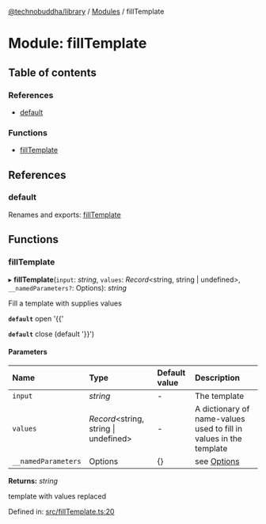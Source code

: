 [@technobuddha/library](../..) / [Modules](../Modules.md) / fillTemplate

# Module: fillTemplate

## Table of contents

### References

- [default](filltemplate.md#default)

### Functions

- [fillTemplate](filltemplate.md#filltemplate)

## References

### default

Renames and exports: [fillTemplate](filltemplate.md#filltemplate)

## Functions

### fillTemplate

▸ **fillTemplate**(`input`: *string*, `values`: *Record*<string, string \| undefined\>, `__namedParameters?`: Options): *string*

Fill a template with supplies values

**`default`** open '{{'

**`default`** close (default '}}')

#### Parameters

| Name | Type | Default value | Description |
| :------ | :------ | :------ | :------ |
| `input` | *string* | - | The template |
| `values` | *Record*<string, string \| undefined\> | - | A dictionary of name-values used to fill in values in the template |
| `__namedParameters` | Options | {} | see [Options](almostequals.md#options) |

**Returns:** *string*

template with values replaced

Defined in: [src/fillTemplate.ts:20](../../src/fillTemplate.ts#L20)
